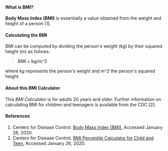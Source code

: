 #### What is BMI?

**Body Mass Index (BMI)** is essentially a value obtained from the weight and height of a person [1].

#### Calculating the BMI

BMI can be computed by dividing the person's weight (kg) by their squared height (m) as follows:

> **BMI = kg/m\^2**

where *kg* represents the person's weight and *m\^2* the person's squared height.

#### About this BMI Calculator

This *BMI Calculator* is for adults 20 years and older. Further information on calculating BMI for children and teenagers is available from the CDC [2].

#### References

1.  Centers for Disease Control. [Body Mass Index (BMI)](https://www.cdc.gov/healthyweight/assessing/bmi/index.html), Accessed January 26, 2020.
2.  Centers for Disease Control. [BMI Percentile Calculator for Child and Teen](https://www.cdc.gov/healthyweight/bmi/calculator.html), Accessed January 26, 2020.
